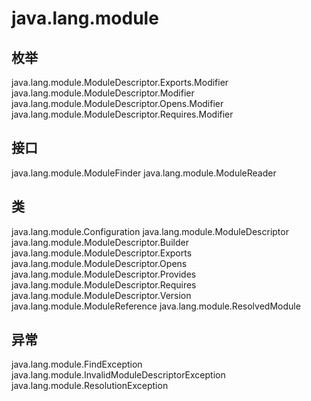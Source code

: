 # java.lang.module

## 枚举

java.lang.module.ModuleDescriptor.Exports.Modifier
java.lang.module.ModuleDescriptor.Modifier
java.lang.module.ModuleDescriptor.Opens.Modifier
java.lang.module.ModuleDescriptor.Requires.Modifier

## 接口

java.lang.module.ModuleFinder
java.lang.module.ModuleReader

## 类

java.lang.module.Configuration
java.lang.module.ModuleDescriptor
java.lang.module.ModuleDescriptor.Builder
java.lang.module.ModuleDescriptor.Exports
java.lang.module.ModuleDescriptor.Opens
java.lang.module.ModuleDescriptor.Provides
java.lang.module.ModuleDescriptor.Requires
java.lang.module.ModuleDescriptor.Version
java.lang.module.ModuleReference
java.lang.module.ResolvedModule

## 异常

java.lang.module.FindException
java.lang.module.InvalidModuleDescriptorException
java.lang.module.ResolutionException




